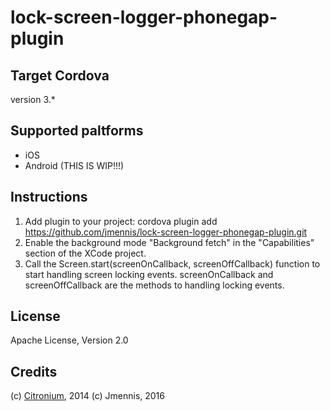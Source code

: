 lock-screen-logger-phonegap-plugin
========================
Target Cordova
------
version 3.*

Supported paltforms
------
* iOS
* Android (THIS IS WIP!!!)

Instructions
------
1. Add plugin to your project: cordova plugin add https://github.com/jmennis/lock-screen-logger-phonegap-plugin.git
2. Enable the background mode "Background fetch" in the "Capabilities" section of the XCode project.
3. Call the Screen.start(screenOnCallback, screenOffCallback) function to start handling screen locking events. screenOnCallback and screenOffCallback are the methods to handling locking events.

License
------
Apache License, Version 2.0

Credits
------
(c) [Citronium](http://citronium.com), 2014
(c) Jmennis, 2016
